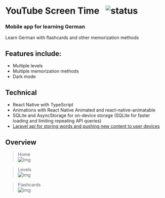 # YouTube Screen Time &nbsp; <img src="https://img.shields.io/badge/status-inprogress-yellow" alt="status">

### Mobile app for learning German

Learn German with flashcards and other memorization methods

## Features include:

- Multiple levels
- Multiple memorization methods
- Dark mode

## Technical

- React Native with TypeScript
- Animations with React Native Animated and react-native-animatable
- SQLite and AsyncStorage for on-device storage (SQLite for faster loading and limiting repeating API queries)
- <a href="https://github.com/jacqouese/Linguesia-server">Laravel api for storing words and pushing new content to user devices</a>

## Overview

> Home<br /> <img src="https://drive.google.com/uc?export=view&id=1wIqGSsk9Qb8FxeHEp-CjURdCqfnMhrEx" alt="img"> <br />

> Levels<br /> <img src="https://drive.google.com/uc?export=view&id=1xUfLZyKTA5N3AX3ZtJIut8q28L-doHfn" alt="img"> <br />

> Flashcards<br /> <img src="https://drive.google.com/uc?export=view&id=19JGseg9cIr9kLOvpZs4RhH00szOGrEeI" alt="img">

